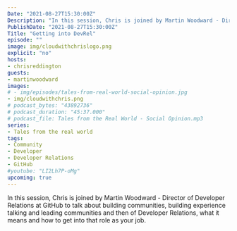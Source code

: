 ```yaml
---
Date: "2021-08-27T15:30:00Z"
Description: "In this session, Chris is joined by Martin Woodward - Director of Developer Relations at GitHub to talk about building communities, building experience talking and leading communities and then of Developer Relations, what it means and how to get into that role as your job."
PublishDate: "2021-08-27T15:30:00Z"
Title: "Getting into DevRel"
episode: ""
image: img/cloudwithchrislogo.png
explicit: "no"
hosts:
- chrisreddington
guests:
- martinwoodward
images:
# - img/episodes/tales-from-real-world-social-opinion.jpg
- img/cloudwithchris.png
# podcast_bytes: "43892736"
# podcast_duration: "45:37.000"
# podcast_file: Tales from the Real World - Social Opinion.mp3
series:
- Tales from the real world
tags:
- Community
- Developer
- Developer Relations
- GitHub
#youtube: "LI2Lh7P-oMg"
upcoming: true
---
```

In this session, Chris is joined by Martin Woodward - Director of Developer Relations at GitHub to talk about building communities, building experience talking and leading communities and then of Developer Relations, what it means and how to get into that role as your job.
